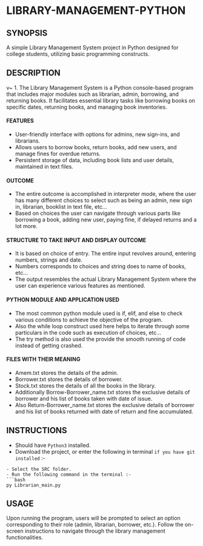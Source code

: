 # LIBRARY-MANAGEMENT-PYTHON

## SYNOPSIS
A simple Library Management System project in Python designed for college students, utilizing basic programming constructs.

## DESCRIPTION
v~ 1.
The Library Management System is a Python console-based program that includes major modules such as librarian, admin, borrowing, and returning books. It facilitates essential library tasks like borrowing books on specific dates, returning books, and managing book inventories.

#### FEATURES 
-	User-friendly interface with options for admins, new sign-ins, and librarians.
-   Allows users to borrow books, return books, add new users, and manage fines for overdue returns.
-   Persistent storage of data, including book lists and user details, maintained in text files.

#### OUTCOME 
-	The entire outcome is accomplished in interpreter mode, where the user has many different choices to select such as being an admin, new sign in, librarian, booklist in text file, etc…
-	Based on choices the user can navigate through various parts like borrowing a book, adding new user, paying fine, if delayed returns and a lot more.

#### STRUCTURE TO TAKE INPUT AND DISPLAY OUTCOME 
-	It is based on choice of entry. The entire input revolves around, entering numbers, strings and date.
-	Numbers corresponds to choices and string does to name of books, etc…
-	The output resembles the actual Library Management System where the user can experience various features as mentioned.

#### PYTHON MODULE AND APPLICATION USED 
-	The most common python module used is if, elif, and else to check various conditions to achieve the objective of the program.
-	Also the while loop construct used here helps to iterate through some particulars in the code such as execution of choices, etc…
-	The try method is also used the provide the smooth running of code instead of getting crashed.

#### FILES WITH THEIR MEANING
- Amem.txt stores the details of the admin.
- Borrower.txt stores the details of borrower.
- Stock.txt stores the details of all the books in the library.
- Additionally Borrow-Borrower_name.txt stores the exclusive details of borrower and his list of books taken with date of issue.
- Also Return-Borrower_name.txt stores the exclusive details of borrower and his list of books returned with date of return and fine accumulated.


## INSTRUCTIONS
- Should have ```Python3``` installed.
- Download the project, or enter the following in terminal ```if you have git installed``` :-
```
- Select the SRC folder.
- Run the following command in the terminal :-
```bash 
py Librarian_main.py
```
## USAGE

Upon running the program, users will be prompted to select an option corresponding to their role (admin, librarian, borrower, etc.). Follow the on-screen instructions to navigate through the library management functionalities.
